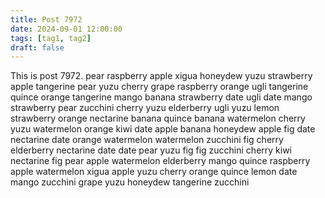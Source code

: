 ```yaml
---
title: Post 7972
date: 2024-09-01 12:00:00
tags: [tag1, tag2]
draft: false
---
```

This is post 7972.
pear
raspberry
apple
xigua
honeydew
yuzu
strawberry
apple
tangerine
pear
yuzu
cherry
grape
raspberry
orange
ugli
tangerine
quince
orange
tangerine
mango
banana
strawberry
date
ugli
date
mango
strawberry
pear
zucchini
cherry
yuzu
elderberry
ugli
yuzu
lemon
strawberry
orange
nectarine
banana
quince
banana
watermelon
cherry
yuzu
watermelon
orange
kiwi
date
apple
banana
honeydew
apple
fig
date
nectarine
date
orange
watermelon
watermelon
zucchini
fig
cherry
elderberry
nectarine
date
date
pear
yuzu
fig
fig
zucchini
cherry
kiwi
nectarine
fig
pear
apple
watermelon
elderberry
mango
quince
raspberry
apple
watermelon
xigua
apple
yuzu
cherry
orange
quince
lemon
date
mango
zucchini
grape
yuzu
honeydew
tangerine
zucchini
